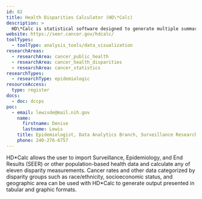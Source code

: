 ```yaml
---
id: 82
title: Health Disparities Calculator (HD\*Calc)
description: >
  HD\*Calc is statistical software designed to generate multiple summary measures to evaluate and monitor health disparities.
website: https://seer.cancer.gov/hdcalc/
toolTypes:
  - toolType: analysis_tools/data_visualization
researchAreas:
  - researchArea: cancer_public_health
  - researchArea: cancer_health_disparities
  - researchArea: cancer_statistics
researchTypes:
  - researchType: epidemiologic
resourceAccess:
  type: register
docs:
  - doc: dccps
poc:
  - email: lewisde@mail.nih.gov
    name:
      firstname: Denise
      lastname: Lewis
    title: Epidemiologist, Data Analytics Branch, Surveillance Research Program
    phone: 240-276-6757
---
```

HD\*Calc allows the user to import Surveillance, Epidemiology, and End Results (SEER) or other population-based health data and calculate any of eleven disparity measurements. Cancer rates and other data categorized by disparity groups such as race/ethnicity, socioeconomic status, and geographic area can be used with HD\*Calc to generate output presented in tabular and graphic formats.